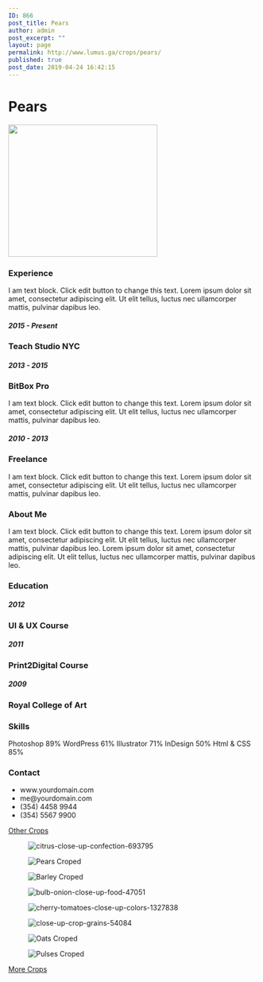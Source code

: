 ```yaml
---
ID: 866
post_title: Pears
author: admin
post_excerpt: ""
layout: page
permalink: http://www.lumus.ga/crops/pears/
published: true
post_date: 2019-04-24 16:42:15
---
```

<h1>Pears</h1>
<img src="http://www.lumus.ga/wp-content/uploads/2019/04/Pear-croped-300x266.png" sizes="(max-width: 300px) 100vw, 300px" srcset="http://www.lumus.ga/wp-content/uploads/2019/04/Pear-croped-300x266.png 300w, http://www.lumus.ga/wp-content/uploads/2019/04/Pear-croped-250x222.png 250w, http://www.lumus.ga/wp-content/uploads/2019/04/Pear-croped-100x89.png 100w, http://www.lumus.ga/wp-content/uploads/2019/04/Pear-croped.png 348w" alt="" width="300" height="266" />
<h3>Experience</h3>
I am text block. Click edit button to change this text. Lorem ipsum dolor sit amet, consectetur adipiscing elit. Ut elit tellus, luctus nec ullamcorper mattis, pulvinar dapibus leo.
<h5>2015 - Present</h5>
<h3>Teach Studio NYC</h3>
<h5>2013 - 2015</h5>
<h3>BitBox Pro</h3>
I am text block. Click edit button to change this text. Lorem ipsum dolor sit amet, consectetur adipiscing elit. Ut elit tellus, luctus nec ullamcorper mattis, pulvinar dapibus leo.
<h5>2010 - 2013</h5>
<h3>Freelance</h3>
I am text block. Click edit button to change this text. Lorem ipsum dolor sit amet, consectetur adipiscing elit. Ut elit tellus, luctus nec ullamcorper mattis, pulvinar dapibus leo.
<h3>About Me</h3>
I am text block. Click edit button to change this text. Lorem ipsum dolor sit amet, consectetur adipiscing elit. Ut elit tellus, luctus nec ullamcorper mattis, pulvinar dapibus leo. Lorem ipsum dolor sit amet, consectetur adipiscing elit. Ut elit tellus, luctus nec ullamcorper mattis, pulvinar dapibus leo.
<h3>Education</h3>
<h5>2012</h5>
<h3>UI &amp; UX Course</h3>
<h5>2011</h5>
<h3>Print2Digital Course</h3>
<h5>2009</h5>
<h3>Royal College of Art</h3>
<h3>Skills</h3>
Photoshop
89%
WordPress
61%
Illustrator
71%
InDesign
50%
Html &amp; CSS
85%
<h3>Contact</h3>
<ul>
 	<li>www.yourdomain.com</li>
 	<li>me@yourdomain.com</li>
 	<li>(354) 4458 9944</li>
 	<li>(354) 5567 9900</li>
</ul>
<a role="button" href="#">
Other Crops
</a>
<figure><img src="http://www.lumus.ga/wp-content/uploads/elementor/thumbs/citrus-close-up-confection-693795-o6um50kvx7m4wyjk2rdgfwdbvxol8fzsso6g3ngdz8.jpg" alt="citrus-close-up-confection-693795" /></figure>
<figure><img src="http://www.lumus.ga/wp-content/uploads/elementor/thumbs/Pears-Croped-1-o6um5iftj2al1jtm6h3d99v3698kaoyp74ko7wpwp0.png" alt="Pears Croped" /></figure>
<figure><img src="http://www.lumus.ga/wp-content/uploads/elementor/thumbs/Barley-Croped-o6um6fc669jmbwhtudbb6jk7yqqes3lazneo0ld4n8.png" alt="Barley Croped" /></figure>
<figure><img src="http://www.lumus.ga/wp-content/uploads/elementor/thumbs/bulb-onion-close-up-food-47051-o6um6i5oqrnhaqdqdwj6w0ulqwcif6wi01d4gf8y4k.jpg" alt="bulb-onion-close-up-food-47051" /></figure>
<figure><img src="http://www.lumus.ga/wp-content/uploads/elementor/thumbs/cherry-tomatoes-close-up-colors-1327838-o6um6nspvrv78e5jgyyyazfdb7kppdiw0ta1c30l38.jpg" alt="cherry-tomatoes-close-up-colors-1327838" /></figure>
<figure><img src="http://www.lumus.ga/wp-content/uploads/elementor/thumbs/close-up-crop-grains-54084-o6um6shwty1mufyppj035g8oa4xjrv1jpgjgqgtm84.jpg" alt="close-up-crop-grains-54084" /></figure>
<figure><img src="http://www.lumus.ga/wp-content/uploads/elementor/thumbs/Oats-Croped-o6um70ygjgd7qxmfc4nq9w3tmlrup4z4qmeu1yh2o4.png" alt="Oats Croped" /></figure>
<figure><img src="http://www.lumus.ga/wp-content/uploads/elementor/thumbs/Pulses-Croped-o6um7wwyztkypoc05ih1mo1htpebyui070lcdd5osk.png" alt="Pulses Croped" /></figure>
<a role="button" href="http://www.lumus.ga/crops/">
More Crops
</a>